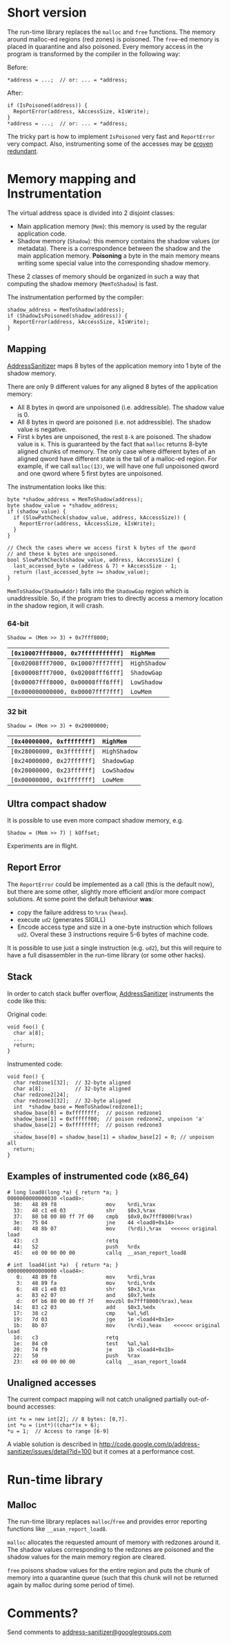 

# Short version
The run-time library replaces the `malloc` and `free` functions.
The memory around malloc-ed regions (red zones) is poisoned.
The `free`-ed memory is placed in quarantine and also poisoned.
Every memory access in the program is transformed by the compiler in the following way:

Before:
```
*address = ...;  // or: ... = *address;
```
After:
```
if (IsPoisoned(address)) {
  ReportError(address, kAccessSize, kIsWrite);
}
*address = ...;  // or: ... = *address;
```

The tricky part is how to implement `IsPoisoned` very fast and `ReportError` very compact.
Also, instrumenting some of the accesses may be [proven redundant](AddressSanitizerCompileTimeOptimizations.md).


# Memory mapping and Instrumentation
The virtual address space is divided into 2 disjoint classes:
  * Main application memory (`Mem`): this memory is used by the regular application code.
  * Shadow memory (`Shadow`): this memory contains the shadow values (or metadata).
There is a correspondence between the shadow and the main application memory.
**Poisoning** a byte in the main memory means writing some special value into the corresponding shadow memory.

These 2 classes of memory should be organized in such a way that computing the shadow memory
(`MemToShadow`) is fast.

The instrumentation performed by the compiler:
```
shadow_address = MemToShadow(address);
if (ShadowIsPoisoned(shadow_address)) {
  ReportError(address, kAccessSize, kIsWrite);
}
```

## Mapping
[AddressSanitizer](AddressSanitizer.md) maps 8 bytes of the application
memory into 1 byte of the shadow memory.

There are only 9 different values for any aligned 8 bytes of the application memory:
  * All 8 bytes in qword are unpoisoned (i.e. addressible). The shadow value is 0.
  * All 8 bytes in qword are poisoned (i.e. not addressible). The shadow value is negative.
  * First `k` bytes are unpoisoned, the rest `8-k` are poisoned. The shadow value is `k`.
This is guaranteed by the fact that `malloc` returns 8-byte aligned chunks of memory.
The only case where different bytes of an aligned qword have different state is the tail of
a malloc-ed region. For example, if we call `malloc(13)`, we will have one full unpoisoned
qword and one qword where 5 first bytes are unpoisoned.


The instrumentation looks like this:
```
byte *shadow_address = MemToShadow(address);
byte shadow_value = *shadow_address;
if (shadow_value) {
  if (SlowPathCheck(shadow_value, address, kAccessSize)) {
    ReportError(address, kAccessSize, kIsWrite);
  }
}
```

```
// Check the cases where we access first k bytes of the qword
// and these k bytes are unpoisoned.
bool SlowPathCheck(shadow_value, address, kAccessSize) {
  last_accessed_byte = (address & 7) + kAccessSize - 1;
  return (last_accessed_byte >= shadow_value);
}
```


`MemToShadow(ShadowAddr)` falls into the `ShadowGap` region
which is unaddressible. So, if the program tries to directly access a memory location
in the shadow region, it will crash.

### 64-bit
```
Shadow = (Mem >> 3) + 0x7fff8000;
```
| `[0x10007fff8000, 0x7fffffffffff]` | `HighMem`    |
|:-----------------------------------|:-------------|
| `[0x02008fff7000, 0x10007fff7fff]` | `HighShadow` |
| `[0x00008fff7000, 0x02008fff6fff]` | `ShadowGap`  |
| `[0x00007fff8000, 0x00008fff6fff]` | `LowShadow`  |
| `[0x000000000000, 0x00007fff7fff]` | `LowMem`     |

### 32 bit
```
Shadow = (Mem >> 3) + 0x20000000;
```
| `[0x40000000, 0xffffffff]` | `HighMem`          |
|:---------------------------|:-------------------|
| `[0x28000000, 0x3fffffff]` | `HighShadow`       |
| `[0x24000000, 0x27ffffff]` | `ShadowGap`        |
| `[0x20000000, 0x23ffffff]` | `LowShadow`        |
| `[0x00000000, 0x1fffffff]` | `LowMem`           |

## Ultra compact shadow
It is possible to use even more compact shadow memory, e.g.
```
Shadow = (Mem >> 7) | kOffset;
```
Experiments are in flight.

## Report Error
The `ReportError` could be implemented as a call (this is the default now),
but there are some other, slightly more efficient and/or more compact solutions.
At some point the default behaviour **was**:
  * copy the failure address to `%rax` (`%eax`).
  * execute `ud2` (generates SIGILL)
  * Encode access type and size in a one-byte instruction which follows `ud2`.
Overal these 3 instructions require 5-6 bytes of machine code.

It is possible to use just a single instruction (e.g. `ud2`), but this will require
to have a full disassembler in the run-time library (or some other hacks).

## Stack
In order to catch stack buffer overflow, [AddressSanitizer](AddressSanitizer.md) instruments the code like this:

Original code:
```
void foo() {
  char a[8];
  ...
  return;
}
```
Instrumented code:
```
void foo() {
  char redzone1[32];  // 32-byte aligned
  char a[8];          // 32-byte aligned
  char redzone2[24];
  char redzone3[32];  // 32-byte aligned
  int  *shadow_base = MemToShadow(redzone1);
  shadow_base[0] = 0xffffffff;  // poison redzone1
  shadow_base[1] = 0xffffff00;  // poison redzone2, unpoison 'a'
  shadow_base[2] = 0xffffffff;  // poison redzone3
  ...
  shadow_base[0] = shadow_base[1] = shadow_base[2] = 0; // unpoison all
  return;
}
```

## Examples of instrumented code (x86\_64)

```
# long load8(long *a) { return *a; }
0000000000000030 <load8>:
  30:	48 89 f8             	mov    %rdi,%rax
  33:	48 c1 e8 03          	shr    $0x3,%rax
  37:	80 b8 00 80 ff 7f 00 	cmpb   $0x0,0x7fff8000(%rax)
  3e:	75 04                	jne    44 <load8+0x14>
  40:	48 8b 07             	mov    (%rdi),%rax   <<<<<< original load
  43:	c3                   	retq   
  44:	52                   	push   %rdx
  45:	e8 00 00 00 00       	callq  __asan_report_load8
```
```
# int  load4(int *a)  { return *a; }
0000000000000000 <load4>:
   0:	48 89 f8             	mov    %rdi,%rax
   3:	48 89 fa             	mov    %rdi,%rdx
   6:	48 c1 e8 03          	shr    $0x3,%rax
   a:	83 e2 07             	and    $0x7,%edx
   d:	0f b6 80 00 80 ff 7f 	movzbl 0x7fff8000(%rax),%eax
  14:	83 c2 03             	add    $0x3,%edx
  17:	38 c2                	cmp    %al,%dl
  19:	7d 03                	jge    1e <load4+0x1e>
  1b:	8b 07                	mov    (%rdi),%eax    <<<<<< original load
  1d:	c3                   	retq   
  1e:	84 c0                	test   %al,%al
  20:	74 f9                	je     1b <load4+0x1b>
  22:	50                   	push   %rax
  23:	e8 00 00 00 00       	callq  __asan_report_load4
```

## Unaligned accesses
The current compact mapping will not catch unaligned partially out-of-bound accesses:
```
int *x = new int[2]; // 8 bytes: [0,7].
int *u = (int*)((char*)x + 6);
*u = 1;  // Access to range [6-9]
```

A viable solution is described in http://code.google.com/p/address-sanitizer/issues/detail?id=100 but it comes at a performance cost.


# Run-time library
## Malloc
The run-time library replaces `malloc`/`free` and provides error reporting functions like `__asan_report_load8`.

`malloc` allocates the requested amount of memory with redzones around it.
The shadow values corresponding to the redzones are poisoned
and the shadow values for the main memory region are cleared.

`free` poisons shadow values for the entire region and puts the chunk of memory
into a quarantine queue (such that this chunk
will not be returned again by malloc during some period of time).

# Comments?
Send comments to address-sanitizer@googlegroups.com

